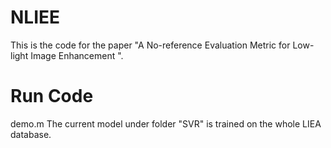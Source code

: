 # NLIEE
This is the code for the paper "A No-reference Evaluation Metric for Low-light Image Enhancement ".
# Run Code
demo.m
The current model under folder "SVR" is trained on the whole LIEA database.
